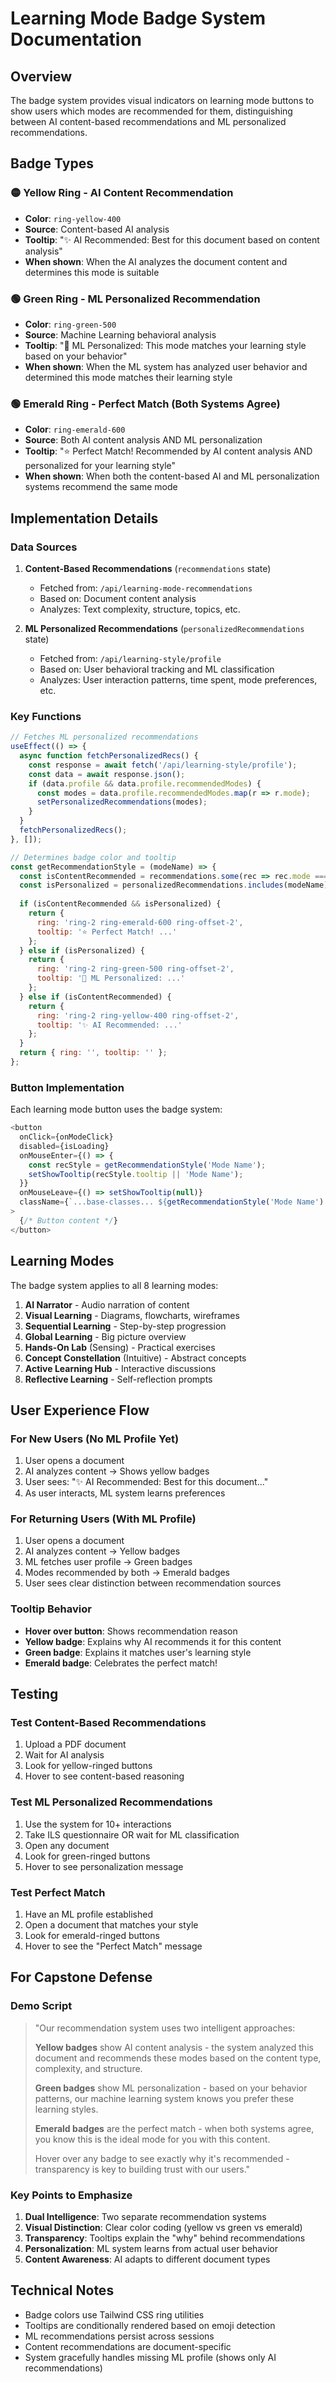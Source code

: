 # Learning Mode Badge System Documentation

## Overview
The badge system provides visual indicators on learning mode buttons to show users which modes are recommended for them, distinguishing between AI content-based recommendations and ML personalized recommendations.

## Badge Types

### 🟡 Yellow Ring - AI Content Recommendation
- **Color**: `ring-yellow-400`
- **Source**: Content-based AI analysis
- **Tooltip**: "✨ AI Recommended: Best for this document based on content analysis"
- **When shown**: When the AI analyzes the document content and determines this mode is suitable

### 🟢 Green Ring - ML Personalized Recommendation
- **Color**: `ring-green-500`
- **Source**: Machine Learning behavioral analysis
- **Tooltip**: "🎯 ML Personalized: This mode matches your learning style based on your behavior"
- **When shown**: When the ML system has analyzed user behavior and determined this mode matches their learning style

### 🟢 Emerald Ring - Perfect Match (Both Systems Agree)
- **Color**: `ring-emerald-600`
- **Source**: Both AI content analysis AND ML personalization
- **Tooltip**: "⭐ Perfect Match! Recommended by AI content analysis AND personalized for your learning style"
- **When shown**: When both the content-based AI and ML personalization systems recommend the same mode

## Implementation Details

### Data Sources

1. **Content-Based Recommendations** (`recommendations` state)
   - Fetched from: `/api/learning-mode-recommendations`
   - Based on: Document content analysis
   - Analyzes: Text complexity, structure, topics, etc.

2. **ML Personalized Recommendations** (`personalizedRecommendations` state)
   - Fetched from: `/api/learning-style/profile`
   - Based on: User behavioral tracking and ML classification
   - Analyzes: User interaction patterns, time spent, mode preferences, etc.

### Key Functions

```javascript
// Fetches ML personalized recommendations
useEffect(() => {
  async function fetchPersonalizedRecs() {
    const response = await fetch('/api/learning-style/profile');
    const data = await response.json();
    if (data.profile && data.profile.recommendedModes) {
      const modes = data.profile.recommendedModes.map(r => r.mode);
      setPersonalizedRecommendations(modes);
    }
  }
  fetchPersonalizedRecs();
}, []);

// Determines badge color and tooltip
const getRecommendationStyle = (modeName) => {
  const isContentRecommended = recommendations.some(rec => rec.mode === modeName);
  const isPersonalized = personalizedRecommendations.includes(modeName);
  
  if (isContentRecommended && isPersonalized) {
    return {
      ring: 'ring-2 ring-emerald-600 ring-offset-2',
      tooltip: '⭐ Perfect Match! ...'
    };
  } else if (isPersonalized) {
    return {
      ring: 'ring-2 ring-green-500 ring-offset-2',
      tooltip: '🎯 ML Personalized: ...'
    };
  } else if (isContentRecommended) {
    return {
      ring: 'ring-2 ring-yellow-400 ring-offset-2',
      tooltip: '✨ AI Recommended: ...'
    };
  }
  return { ring: '', tooltip: '' };
};
```

### Button Implementation

Each learning mode button uses the badge system:

```javascript
<button
  onClick={onModeClick}
  disabled={isLoading}
  onMouseEnter={() => {
    const recStyle = getRecommendationStyle('Mode Name');
    setShowTooltip(recStyle.tooltip || 'Mode Name');
  }}
  onMouseLeave={() => setShowTooltip(null)}
  className={`...base-classes... ${getRecommendationStyle('Mode Name').ring}`}
>
  {/* Button content */}
</button>
```

## Learning Modes

The badge system applies to all 8 learning modes:

1. **AI Narrator** - Audio narration of content
2. **Visual Learning** - Diagrams, flowcharts, wireframes
3. **Sequential Learning** - Step-by-step progression
4. **Global Learning** - Big picture overview
5. **Hands-On Lab** (Sensing) - Practical exercises
6. **Concept Constellation** (Intuitive) - Abstract concepts
7. **Active Learning Hub** - Interactive discussions
8. **Reflective Learning** - Self-reflection prompts

## User Experience Flow

### For New Users (No ML Profile Yet)
1. User opens a document
2. AI analyzes content → Shows yellow badges
3. User sees: "✨ AI Recommended: Best for this document..."
4. As user interacts, ML system learns preferences

### For Returning Users (With ML Profile)
1. User opens a document
2. AI analyzes content → Yellow badges
3. ML fetches user profile → Green badges
4. Modes recommended by both → Emerald badges
5. User sees clear distinction between recommendation sources

### Tooltip Behavior
- **Hover over button**: Shows recommendation reason
- **Yellow badge**: Explains why AI recommends it for this content
- **Green badge**: Explains it matches user's learning style
- **Emerald badge**: Celebrates the perfect match!

## Testing

### Test Content-Based Recommendations
1. Upload a PDF document
2. Wait for AI analysis
3. Look for yellow-ringed buttons
4. Hover to see content-based reasoning

### Test ML Personalized Recommendations
1. Use the system for 10+ interactions
2. Take ILS questionnaire OR wait for ML classification
3. Open any document
4. Look for green-ringed buttons
5. Hover to see personalization message

### Test Perfect Match
1. Have an ML profile established
2. Open a document that matches your style
3. Look for emerald-ringed buttons
4. Hover to see the "Perfect Match" message

## For Capstone Defense

### Demo Script
> "Our recommendation system uses two intelligent approaches:
> 
> **Yellow badges** show AI content analysis - the system analyzed this document and recommends these modes based on the content type, complexity, and structure.
> 
> **Green badges** show ML personalization - based on your behavior patterns, our machine learning system knows you prefer these learning styles.
> 
> **Emerald badges** are the perfect match - when both systems agree, you know this is the ideal mode for you with this content.
> 
> Hover over any badge to see exactly why it's recommended - transparency is key to building trust with our users."

### Key Points to Emphasize
1. **Dual Intelligence**: Two separate recommendation systems
2. **Visual Distinction**: Clear color coding (yellow vs green vs emerald)
3. **Transparency**: Tooltips explain the "why" behind recommendations
4. **Personalization**: ML system learns from actual user behavior
5. **Content Awareness**: AI adapts to different document types

## Technical Notes

- Badge colors use Tailwind CSS ring utilities
- Tooltips are conditionally rendered based on emoji detection
- ML recommendations persist across sessions
- Content recommendations are document-specific
- System gracefully handles missing ML profile (shows only AI recommendations)
